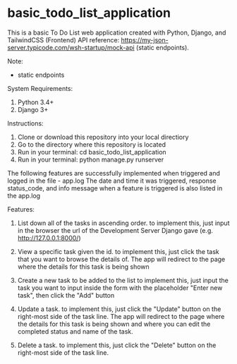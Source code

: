 # basic_todo_list_application
This is a basic To Do List web application created with Python, Django, and TailwindCSS (Frontend)
API reference: https://my-json-server.typicode.com/wsh-startup/mock-api (static endpoints). 

Note:
- static endpoints 

System Requirements: 
1. Python 3.4+
2. Django 3+ 

Instructions:
1. Clone or download this repository into your local directiory
2. Go to the directory where this repository is located
3. Run in your terminal: cd basic_todo_list_application
4. Run in your terminal: python manage.py runserver

The following features are successfully implemented when triggered and logged in the file - app.log
The date and time it was triggered, response status_code, and info message when a feature is triggered is also listed in the app.log 

Features:
1. List down all of the tasks in ascending order. 
  to implement this, just input in the browser the url of the Development Server Django gave (e.g. http://127.0.0.1:8000/)
  
2. View a specific task given the id. 
  to implement this, just click the task that you want to browse the details of. The app will redirect to the page where the details for this task is being shown
  
3. Create a new task to be added to the list 
  to implement this, just input the task you want to input inside the form with the placeholder "Enter new task", then click the "Add" button

4. Update a task.
  to implement this, just click the "Update" button on the right-most side of the task line. The app will redirect to the page where the details for this task is being shown and where you can edit the completed status and name of the task.
  
5. Delete a task.
  to implement this, just click the "Delete" button on the right-most side of the task line. 

